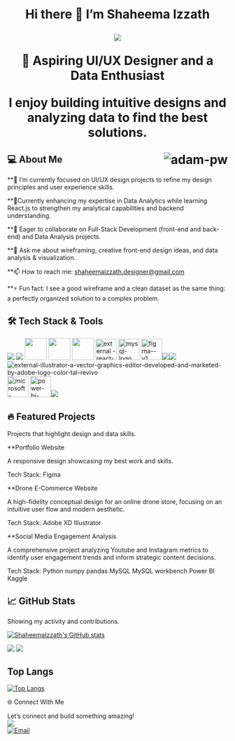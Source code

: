
<h1 p align="center"</h1>
 Hi there 👋  I’m Shaheema Izzath

<p align="center">
  <a href="https://github.com/ShaheemaIzzath/readme-typing-svg"><img src="https://readme-typing-svg.herokuapp.com/?lines=UI/UX%20Designer;Data%20Analyst;Always%20learning%20innovating%20new things;Feel%20free%20to%20look%20around%20%F0%9F%91%80;Reach%20out%20if%20you%20need%20help!%20%F0%9F%92%AC&;ACfont=Fira%20Code&center=true&width=440&height=45"></a>
</p>
🎨 Aspiring UI/UX Designer and a Data Enthusiast

I enjoy building intuitive designs and analyzing data to find the best solutions.

<p><img align="right" src="https://github.com/Adam-pw/Adam-pw/blob/main/animation_500_kxa883sd.gif" alt="adam-pw" /></p>

💻 About Me
---

**🔭 I’m currently focused on UI/UX design projects to refine my design principles and user experience skills.


**🌱Currently enhancing my expertise in Data Analytics while learning React.js to strengthen my analytical capabilities and backend understanding.

**👯 Eager to collaborate on Full-Stack Development (front-end and back-end) and Data Analysis projects.

**💬 Ask me about wireframing, creative front-end design ideas, and data analysis & visualization.

**📫 How to reach me: shaheemaizzath.designer@gmail.com

**⚡ Fun fact: I see a good wireframe and a clean dataset as the same thing: a perfectly organized solution to a complex problem.


🛠️ Tech Stack & Tools
---
<img src="https://img.icons8.com/color/48/000000/python.png" /> <img src="https://img.icons8.com/color/48/000000/java-coffee-cup-logo.png" /> <img height="50" width="50" src="https://img.icons8.com/color/48/000000/html-5.png" /> <img height="50" width="50" src="https://img.icons8.com/color/48/000000/css.png" /> <img height="50" width="50" src="https://img.icons8.com/color/48/000000/javascript.png"/>
 <img height="48" width="48" src="https://img.icons8.com/external-tal-revivo-color-tal-revivo/48/external-react-a-javascript-library-for-building-user-interfaces-logo-color-tal-revivo.png" alt="external 
-react-a-javascript-library-for-building-user-interfaces-logo-color-tal-revivo"/>  <img width="48" height="48" src="https://img.icons8.com/fluency/48/mysql-logo.png" alt="mysql-logo"/> <img width="48" height="48" src="https://img.icons8.com/color/48/figma--v1.png" alt="figma--v1"/><img src="https://img.icons8.com/color/48/adobe-xd--v1.png"/><img src="https://img.icons8.com/color/48/adobe-photoshop--v1.png"/> <img src="https://img.icons8.com/external-tal-revivo-color-tal-revivo/48/external-illustrator-a-vector-graphics-editor-developed-and-marketed-by-adobe-logo-color-tal-revivo.png" alt="external-illustrator-a-vector-graphics-editor-developed-and-marketed-by-adobe-logo-color-tal-revivo"/>
 <img width="48" height="48" src="https://img.icons8.com/color/48/microsoft-excel-2019--v1.png" alt="microsoft-excel-2019--v1"/>  <img width="48" height="48"  src="https://img.icons8.com/color/48/power-bi-2021.png" alt="power-bi-2021--v1.png"/><img src= "https://img.icons8.com/external-those-icons-flat-those-icons/48/external-GitHub-Logo-social-media-those-icons-flat-those-icons-2.png"/>
 

🔥 Featured Projects
---
Projects that highlight design and data skills.

**Portfolio Website

A responsive design showcasing my best work and skills.

Tech Stack: Figma

**Drone E-Commerce Website

A high-fidelity conceptual design for an online drone store, focusing on an intuitive user flow and modern aesthetic.

Tech Stack: Adobe XD Illustrator

**Social Media Engagement Analysis

A comprehensive project analyzing Youtube and Instagram metrics to identify user engagement trends and inform strategic content decisions.

Tech Stack: Python numpy pandas MySQL MySQL workbench Power BI Kaggle


📈 GitHub Stats
---

<p class="has-line-data" data-line-start="221" data-line-end="222">Showing my activity and contributions.</p>
<p class="has-line-data" data-line-start="223" data-line-end="224"><a href="https://github.com/anuraghazra/github-readme-stats"><img src="https://github-readme-stats.vercel.app/api?username=ShaheemaIzzath&amp;show_icons=true&amp;theme=vue" alt="ShaheemaIzzath's GitHub stats"></a></p>

<img src="https://github-readme-streak-stats.herokuapp.com/?user=ShaheemaIzzath&theme=tokyonight"/>
  
<img src="https://github-readme-activity-graph.vercel.app/graph?username=ShaheemaIzzath&theme=react-dark"/>



Top Langs
---

<p class="has-line-data" data-line-start="225" data-line-end="226"><a href="https://github.com/anuraghazra/github-readme-stats"><img src="https://github-readme-stats.vercel.app/api/top-langs/?username=ShaheemaIzzath&amp;layout=compact&amp;theme=vue" alt="Top Langs"></a></p>
                                                                                                                                                                                                                                                                
🌐 Connect With Me

Let’s connect and build something amazing!
  <br /> 
<a href=target_blank>[<img src="https://img.shields.io/badge/LinkedIn-0077B5?style=for-the-badge&logo=linkedin&logoColor=white" />](https://www.linkedin.com/in/shaheema-izzath) <br/>  <a href=mailto:shaheemaizzath.designer@gmail.com><img src="https://img.shields.io/badge/Gmail-D14836?style=for-the-badge&amp;logo=gmail&amp;logoColor=white" alt="Email"></a> 






